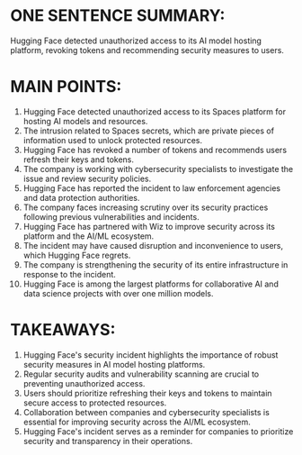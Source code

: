 # ONE SENTENCE SUMMARY:
Hugging Face detected unauthorized access to its AI model hosting platform, revoking tokens and recommending security measures to users.

# MAIN POINTS:

1. Hugging Face detected unauthorized access to its Spaces platform for hosting AI models and resources.
2. The intrusion related to Spaces secrets, which are private pieces of information used to unlock protected resources.
3. Hugging Face has revoked a number of tokens and recommends users refresh their keys and tokens.
4. The company is working with cybersecurity specialists to investigate the issue and review security policies.
5. Hugging Face has reported the incident to law enforcement agencies and data protection authorities.
6. The company faces increasing scrutiny over its security practices following previous vulnerabilities and incidents.
7. Hugging Face has partnered with Wiz to improve security across its platform and the AI/ML ecosystem.
8. The incident may have caused disruption and inconvenience to users, which Hugging Face regrets.
9. The company is strengthening the security of its entire infrastructure in response to the incident.
10. Hugging Face is among the largest platforms for collaborative AI and data science projects with over one million models.

# TAKEAWAYS:

1. Hugging Face's security incident highlights the importance of robust security measures in AI model hosting platforms.
2. Regular security audits and vulnerability scanning are crucial to preventing unauthorized access.
3. Users should prioritize refreshing their keys and tokens to maintain secure access to protected resources.
4. Collaboration between companies and cybersecurity specialists is essential for improving security across the AI/ML ecosystem.
5. Hugging Face's incident serves as a reminder for companies to prioritize security and transparency in their operations.
